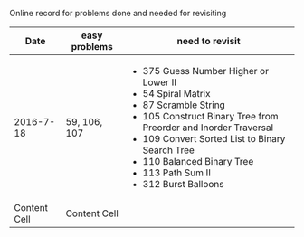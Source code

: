 Online record for problems done and needed for revisiting

| Date  | easy problems | need to revisit |
| ------------- | ------------- | ------------- |
| 2016-7-18  | 59, 106, 107 | <ul><li>375 Guess Number Higher or Lower II</li><li>54 Spiral Matrix</li><li>87 Scramble String</li><li>105 Construct Binary Tree from Preorder and Inorder Traversal</li><li>109 Convert Sorted List to Binary Search Tree</li><li>110 Balanced Binary Tree</li><li>113 Path Sum II</li><li>312 Burst Balloons</li></ul>  |
| Content Cell  | Content Cell  |  |
